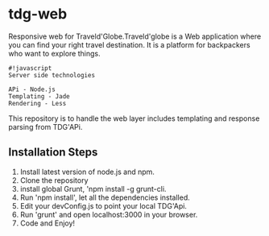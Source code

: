 # tdg-web
Responsive web for Traveld'Globe.Traveld'globe is a Web application where you can find your right travel destination. It is a platform for backpackers who want to explore things.

```
#!javascript
Server side technologies

APi - Node.js
Templating - Jade
Rendering - Less

```

This repository is to handle the web layer includes templating and response parsing from TDG'APi.

## Installation Steps ##
1. Install latest version of node.js and npm.
2. Clone the repository
3. install global Grunt, 'npm install -g grunt-cli.
4. Run 'npm install', let all the dependencies installed.
5. Edit your devConfig.js to point your local TDG'Api.
6. Run 'grunt' and open localhost:3000 in your browser.
7. Code and Enjoy!